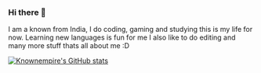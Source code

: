 ### Hi there 👋
I am a known from India, I do coding, gaming and studying this is my life for now. Learning new languages is fun for me I also like to do editing and many more stuff thats all about me :D

[![Knownempire's GitHub stats](https://github-readme-stats.vercel.app/api?username=knownempire)](https://github.com/anuraghazra/github-readme-stats)
